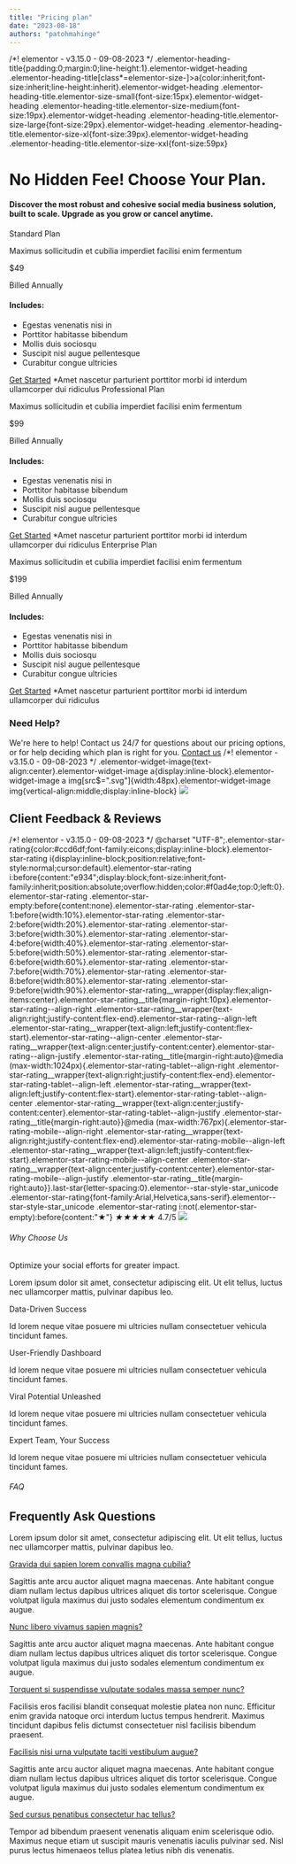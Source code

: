 ```yaml
---
title: "Pricing plan"
date: "2023-08-18"
authors: "patohmahinge"
---
```


/\*! elementor - v3.15.0 - 09-08-2023 \*/ .elementor-heading-title{padding:0;margin:0;line-height:1}.elementor-widget-heading .elementor-heading-title\[class\*=elementor-size-\]>a{color:inherit;font-size:inherit;line-height:inherit}.elementor-widget-heading .elementor-heading-title.elementor-size-small{font-size:15px}.elementor-widget-heading .elementor-heading-title.elementor-size-medium{font-size:19px}.elementor-widget-heading .elementor-heading-title.elementor-size-large{font-size:29px}.elementor-widget-heading .elementor-heading-title.elementor-size-xl{font-size:39px}.elementor-widget-heading .elementor-heading-title.elementor-size-xxl{font-size:59px}

# No Hidden Fee! Choose Your Plan.

#### Discover the most robust and cohesive social media business solution, built to scale. Upgrade as you grow or cancel anytime.

 Standard Plan

Maximus sollicitudin et cubilia imperdiet facilisi enim fermentum

$49

Billed Annually

#### Includes:

- Egestas venenatis nisi in
- Porttitor habitasse bibendum
- Mollis duis sociosqu
- Suscipit nisl augue pellentesque
- Curabitur congue ultricies

[Get Started](#) \*Amet nascetur parturient porttitor morbi id interdum ullamcorper dui ridiculus Professional Plan

Maximus sollicitudin et cubilia imperdiet facilisi enim fermentum

$99

Billed Annually

#### Includes:

- Egestas venenatis nisi in
- Porttitor habitasse bibendum
- Mollis duis sociosqu
- Suscipit nisl augue pellentesque
- Curabitur congue ultricies

[Get Started](#) \*Amet nascetur parturient porttitor morbi id interdum ullamcorper dui ridiculus Enterprise Plan

Maximus sollicitudin et cubilia imperdiet facilisi enim fermentum

$199

Billed Annually

#### Includes:

- Egestas venenatis nisi in
- Porttitor habitasse bibendum
- Mollis duis sociosqu
- Suscipit nisl augue pellentesque
- Curabitur congue ultricies

[Get Started](#) \*Amet nascetur parturient porttitor morbi id interdum ullamcorper dui ridiculus

### Need Help?

We're here to help! Contact us 24/7 for questions about our pricing options, or for help deciding which plan is right for you. [Contact us](#) /\*! elementor - v3.15.0 - 09-08-2023 \*/ .elementor-widget-image{text-align:center}.elementor-widget-image a{display:inline-block}.elementor-widget-image a img\[src$=".svg"\]{width:48px}.elementor-widget-image img{vertical-align:middle;display:inline-block} ![](https://mahinge.com/wp-content/themes/rehub-theme/images/default/blank.gif)

## Client Feedback & Reviews

/\*! elementor - v3.15.0 - 09-08-2023 \*/ @charset "UTF-8";.elementor-star-rating{color:#ccd6df;font-family:eicons;display:inline-block}.elementor-star-rating i{display:inline-block;position:relative;font-style:normal;cursor:default}.elementor-star-rating i:before{content:"e934";display:block;font-size:inherit;font-family:inherit;position:absolute;overflow:hidden;color:#f0ad4e;top:0;left:0}.elementor-star-rating .elementor-star-empty:before{content:none}.elementor-star-rating .elementor-star-1:before{width:10%}.elementor-star-rating .elementor-star-2:before{width:20%}.elementor-star-rating .elementor-star-3:before{width:30%}.elementor-star-rating .elementor-star-4:before{width:40%}.elementor-star-rating .elementor-star-5:before{width:50%}.elementor-star-rating .elementor-star-6:before{width:60%}.elementor-star-rating .elementor-star-7:before{width:70%}.elementor-star-rating .elementor-star-8:before{width:80%}.elementor-star-rating .elementor-star-9:before{width:90%}.elementor-star-rating\_\_wrapper{display:flex;align-items:center}.elementor-star-rating\_\_title{margin-right:10px}.elementor-star-rating--align-right .elementor-star-rating\_\_wrapper{text-align:right;justify-content:flex-end}.elementor-star-rating--align-left .elementor-star-rating\_\_wrapper{text-align:left;justify-content:flex-start}.elementor-star-rating--align-center .elementor-star-rating\_\_wrapper{text-align:center;justify-content:center}.elementor-star-rating--align-justify .elementor-star-rating\_\_title{margin-right:auto}@media (max-width:1024px){.elementor-star-rating-tablet--align-right .elementor-star-rating\_\_wrapper{text-align:right;justify-content:flex-end}.elementor-star-rating-tablet--align-left .elementor-star-rating\_\_wrapper{text-align:left;justify-content:flex-start}.elementor-star-rating-tablet--align-center .elementor-star-rating\_\_wrapper{text-align:center;justify-content:center}.elementor-star-rating-tablet--align-justify .elementor-star-rating\_\_title{margin-right:auto}}@media (max-width:767px){.elementor-star-rating-mobile--align-right .elementor-star-rating\_\_wrapper{text-align:right;justify-content:flex-end}.elementor-star-rating-mobile--align-left .elementor-star-rating\_\_wrapper{text-align:left;justify-content:flex-start}.elementor-star-rating-mobile--align-center .elementor-star-rating\_\_wrapper{text-align:center;justify-content:center}.elementor-star-rating-mobile--align-justify .elementor-star-rating\_\_title{margin-right:auto}}.last-star{letter-spacing:0}.elementor--star-style-star\_unicode .elementor-star-rating{font-family:Arial,Helvetica,sans-serif}.elementor--star-style-star\_unicode .elementor-star-rating i:not(.elementor-star-empty):before{content:"★"} _★__★__★__★__★_ 4.7/5 ![](https://mahinge.com/wp-content/themes/rehub-theme/images/default/blank.gif)

###### Why Choose Us

Optimize your social efforts for greater impact.

Lorem ipsum dolor sit amet, consectetur adipiscing elit. Ut elit tellus, luctus nec ullamcorper mattis, pulvinar dapibus leo.

Data-Driven Success

Id lorem neque vitae posuere mi ultricies nullam consectetuer vehicula tincidunt fames.

User-Friendly Dashboard

Id lorem neque vitae posuere mi ultricies nullam consectetuer vehicula tincidunt fames.

Viral Potential Unleashed

Id lorem neque vitae posuere mi ultricies nullam consectetuer vehicula tincidunt fames.

Expert Team, Your Success

Id lorem neque vitae posuere mi ultricies nullam consectetuer vehicula tincidunt fames.

###### FAQ

## Frequently Ask Questions

Lorem ipsum dolor sit amet, consectetur adipiscing elit. Ut elit tellus, luctus nec ullamcorper mattis, pulvinar dapibus leo.

[Gravida dui sapien lorem convallis magna cubilia?](#collapse-a00905c64dfa9f367114)

Sagittis ante arcu auctor aliquet magna maecenas. Ante habitant congue diam nullam lectus dapibus ultrices aliquet dis tortor scelerisque. Congue volutpat ligula maximus dui justo sodales elementum condimentum ex augue.

[Nunc libero vivamus sapien magnis?](#collapse-b770de464dfa9f367114)

Sagittis ante arcu auctor aliquet magna maecenas. Ante habitant congue diam nullam lectus dapibus ultrices aliquet dis tortor scelerisque. Congue volutpat ligula maximus dui justo sodales elementum condimentum ex augue.

[Torquent si suspendisse vulputate sodales massa semper nunc?](#collapse-6ffb81f64dfa9f367114)

Facilisis eros facilisi blandit consequat molestie platea non nunc. Efficitur enim gravida natoque orci interdum luctus tempus hendrerit. Maximus tincidunt dapibus felis dictumst consectetuer nisl facilisis bibendum praesent.

[Facilisis nisi urna vulputate taciti vestibulum augue?](#collapse-1ef098164dfa9f367114)

Sagittis ante arcu auctor aliquet magna maecenas. Ante habitant congue diam nullam lectus dapibus ultrices aliquet dis tortor scelerisque. Congue volutpat ligula maximus dui justo sodales elementum condimentum ex augue.

[Sed cursus penatibus consectetur hac tellus?](#collapse-a33aab064dfa9f367114)

Tempor ad bibendum praesent venenatis aliquam enim scelerisque odio. Maximus neque etiam ut suscipit mauris venenatis iaculis pulvinar sed. Nisl purus lectus himenaeos tellus platea letius nibh dis venenatis.
